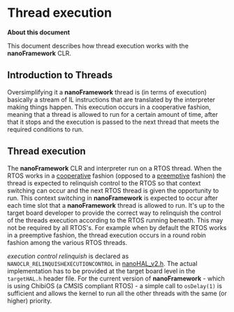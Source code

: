 # Thread execution

**About this document**

This document describes how thread execution works with the **nanoFramework** CLR.


## Introduction to Threads

Oversimplifying it a **nanoFramework** thread is (in terms of execution) basically a stream of IL instructions that are translated by the interpreter making things happen.
This execution occurs in a cooperative fashion, meaning that a thread is allowed to run for a certain amount of time, after that it stops and the execution is passed to the next thread that meets the required conditions to run.


## Thread execution

The **nanoFramework** CLR and interpreter run on a RTOS thread. When the RTOS works in a [cooperative](https://en.wikipedia.org/wiki/Computer_multitasking#Cooperative_multitasking) fashion (opposed to a [preemptive](https://en.wikipedia.org/wiki/Computer_multitasking#Preemptive_multitasking) fashion) the thread is expected to relinquish control to the RTOS so that context switching can occur and the next RTOS thread is given the opportunity to run.
This context switching in **nanoFramework** is expected to occur after each time slot that a **nanoFramework** thread is allowed to run.
It's up to the target board developer to provide the correct way to relinquish the control of the threads execution according to the RTOS running beneath.
This may not be required by all RTOS's. For example when by default the RTOS works in a preemptive fashion, the thread execution occurs in a round robin fashion among the various RTOS threads. 

_execution control relinquish_ is declared as `NANOCLR_RELINQUISHEXECUTIONCONTROL` in [nanoHAL_v2.h](../../src/HAL/Include/nanoHAL_v2.h). The actual implementation has to be provided at the target board level in the `targetHAL.h` header file.
For the current version of **nanoFramework** - which is using ChibiOS (a CMSIS compliant RTOS) - a simple call to `osDelay(1)` is sufficient and allows the kernel to run all the other threads with the same (or higher) priority.
